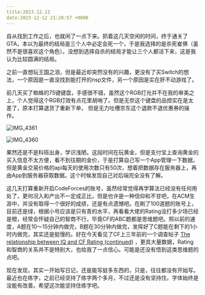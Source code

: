 ```yaml
---
title:2023.12.12
date:2023-12-12 21:28:57 +0800
---
```


自从找到工作之后，也就闲了一点下来。抓着这几天空闲的时间，终于通关了GTA，本以为最终的结局是三个人中必定会死一个，于是我选择的是杀死崔佛（虽然不是很喜欢这个角色）。没想到选择自杀的结局才能让三个人都活下来，这是我认为比较圆满的结局。

之前一直想玩王国之泪，但是最近却突然没有的兴趣，更没有了买Switch的想法，一个原因是一直没找到能打开的nsp文件，另一个原因是实在肝不动游戏了。

前几天买了蜘蛛的75键键盘，手感很不错，虽然这个RGB灯光并不在我的审美之上，个人觉得这个RGB灯效有点花里胡哨了。但是无奈这个键盘的品控实在是太差了，原本打算退货了重新下单， 但是无力吐槽京东这个退款不退优惠券的操作。

![IMG_4361](https://jsd.cdn.zzko.cn/gh/Heyya-x/picx-images-hosting@master/20231212/IMG_4361.6tg6cqr4k4jk.jpeg)

![IMG_4360](https://jsd.cdn.zzko.cn/gh/Heyya-x/picx-images-hosting@master/20231212/IMG_4360.n0laedxbhuo.jpeg)

果然还是不是科班出身，学识浅陋。这段时间在玩黄金，但是支付宝上查询黄金的买入信息不太方便，看不到往期的金价，于是打算自己写一个App管理一下数据。但是黄金交易价格的api每天的使用次数只有50次，想着把数据存在服务器上，再由App到服务器获取数据。这个时候发现自己对后端完全没有了解。

这几天打算重新开启CodeForces的账号，虽然经常觉得再学算法已经没有任何用处了，更何况入和产出不一定成正比，但是也许是一种信仰和不甘吧，在ACM生涯中，并没有取得一个很好的成绩，还是有点遗憾吧。在刷了100道题的账号上，目前还是绿，根据小号应该是只有青的水平，再看看大佬的Rating没打多少场已经是橙，经常会怀疑自己的智商不行，毕竟CF的ABC题都是思维题吧。照以前的速度，A题在10～15分钟内做完，B题在30分钟内做完，发挥好了C题能在剩下的1小时内做完，其实还是挺慢的。好在今天看见了CF上三年前的一个调查帖子 [The relationship between IQ and CF Rating (continued)](https://codeforces.com/blog/entry/91237) ，更具大量数据，Rating和智商的关系并不是特别大，也给我了一点信心。可能是还没有悟到这类思维题的点吧。

现在发现，其实一开始写日记，还是能写挺多东西的，只是，往往都没有开始写。最近也在练字，之前已经坚持了练字两个多月，不过还是没有坚持住。字体始终是没能有改善。希望这次能坚持住练字吧。
